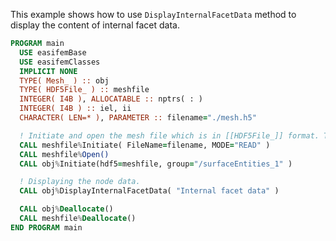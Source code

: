 This example shows how to use `DisplayInternalFacetData` method to display the content of internal facet data.

```fortran
PROGRAM main
  USE easifemBase
  USE easifemClasses
  IMPLICIT NONE
  TYPE( Mesh_ ) :: obj
  TYPE( HDF5File_ ) :: meshfile
  INTEGER( I4B ), ALLOCATABLE :: nptrs( : )
  INTEGER( I4B ) :: iel, ii
  CHARACTER( LEN=* ), PARAMETER :: filename="./mesh.h5"

  ! Initiate and open the mesh file which is in [[HDF5File_]] format. Then, create an instance of mesh.
  CALL meshfile%Initiate( FileName=filename, MODE="READ" )
  CALL meshfile%Open()
  CALL obj%Initiate(hdf5=meshfile, group="/surfaceEntities_1" )

  ! Displaying the node data.
  CALL obj%DisplayInternalFacetData( "Internal facet data" )

  CALL obj%Deallocate()
  CALL meshfile%Deallocate()
END PROGRAM main
```
